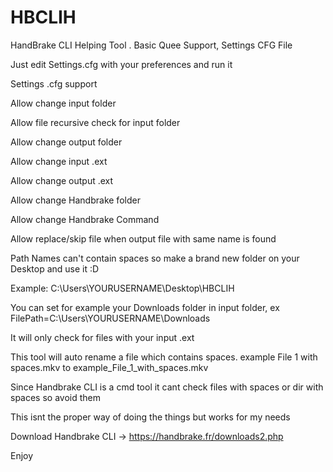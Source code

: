 # HBCLIH
HandBrake CLI Helping Tool . Basic Quee Support, Settings CFG File

Just edit Settings.cfg with your preferences and run it

Settings .cfg support

Allow change input folder

Allow file recursive check for input folder

Allow change output folder

Allow change input .ext

Allow change output .ext

Allow change Handbrake folder

Allow change Handbrake Command

Allow replace/skip file when output file with same name is found

Path Names can't contain spaces so make a brand new folder on your Desktop and use it :D

Example: C:\Users\YOURUSERNAME\Desktop\HBCLIH

You can set for example your Downloads folder in input folder, ex FilePath=C:\Users\YOURUSERNAME\Downloads

It will only check for files with your input .ext

This tool will auto rename a file which contains spaces. example File 1 with spaces.mkv to example_File_1_with_spaces.mkv

Since Handbrake CLI is a cmd tool it cant check files with spaces or dir with spaces so avoid them

This isnt the proper way of doing the things but works for my needs

Download Handbrake CLI -> https://handbrake.fr/downloads2.php

Enjoy
